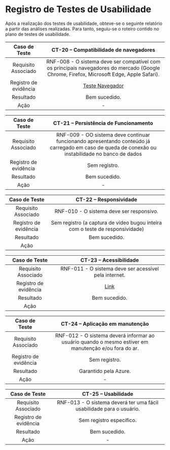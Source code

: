 # Registro de Testes de Usabilidade

Após a realização dos testes de usabilidade, obteve-se o seguinte relatório a partir das análises realizadas. Para tanto, seguiu-se o roteiro contido no plano de testes de usabilidade.


| **Caso de Teste** 	| **CT-20 – Compatibilidade de navegadores** 	|
|:---:	|:---:	|
|	Requisito Associado 	| RNF-008 - O sistema deve ser compatível com os principais navegadores do mercado (Google Chrome, Firefox, Microsoft Edge, Apple Safari). |
|Registro de evidência | [Teste Navegador](https://drive.google.com/file/d/1jYpf1BUfRuUGK1Cfv8V4sgf346PFhe0Q/view?usp=drive_link)|
|Resultado | Bem sucedido. |
|Ação | - |

| **Caso de Teste** 	| **CT-21 – Persistência de Funcionamento** 	|
|:---:	|:---:	|
|	Requisito Associado 	| RNF-009 - OO sistema deve continuar funcionando apresentando conteúdo já carregado em caso de queda de conexão ou instabilidade no banco de dados |
|Registro de evidência | Sem registro. |
|Resultado | Bem sucedido. |
|Ação | - |

| **Caso de Teste** 	| **CT-22 – Responsividade** 	|
|:---:	|:---:	|
|	Requisito Associado 	|  RNF-010 - O sistema deve ser responsivo. |
|Registro de evidência | Sem registro (a captura de vídeo bugou inteira com o teste de responsividade) |
|Resultado | Bem sucedido. |
|Ação |  |

| **Caso de Teste** 	| **CT-23 – Acessibilidade** 	|
|:---:	|:---:	|
|	Requisito Associado 	| RNF-011 - O sistema deve ser acessível pela internet. |
|Registro de evidência | [Link](https://sitereceitasadse2.azurewebsites.net/) |
|Resultado | Bem sucedido. |
|Ação |  |

| **Caso de Teste** 	| **CT-24 – Aplicação em manutenção** 	|
|:---:	|:---:	|
|	Requisito Associado 	| RNF-012 - O sistema deverá informar ao usuário quando o mesmo estiver em manutenção e/ou fora do ar. |
|Registro de evidência | Sem registro. |
|Resultado | Garantido pela Azure. |
|Ação | - |

| **Caso de Teste** 	| **CT-25 – Usabilidade** 	|
|:---:	|:---:	|
|	Requisito Associado 	| RNF-013 - O sistema deverá ter uma fácil usabilidade para o usuário. |
|Registro de evidência | Sem registro específico. |
|Resultado |  Bem sucedido. |
|Ação | - |

